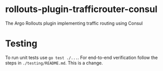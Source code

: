 # rollouts-plugin-trafficrouter-consul
The Argo Rollouts plugin implementing traffic routing using Consul

# Testing
To run unit tests use `go test ./...`. For end-to-end verification follow the steps in `./testing/README.md`. This is a change.